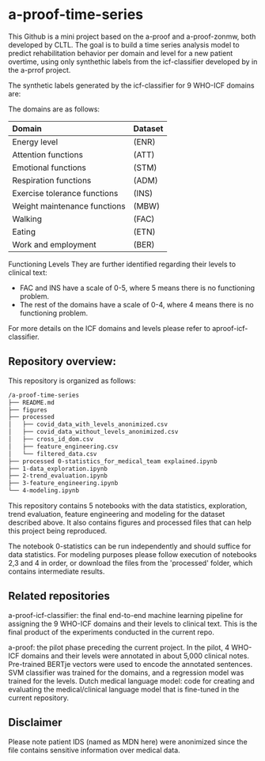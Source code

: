 # a-proof-time-series


This Github is a mini project based on the a-proof and a-proof-zonmw, both developed by CLTL.
The goal is to build a time series analysis model to predict rehabilitation behavior per domain and level for a new patient overtime, using only synthethic labels from the icf-classifier developed by in the a-prrof project.

The synthetic labels generated by the icf-classifier for 9 WHO-ICF domains are:

The domains are as follows:

| Domain | Dataset
| :---         | :---        
| Energy level  | (ENR) | 
| Attention functions	 | (ATT) | 
| Emotional functions	 | (STM) | 
| Respiration functions	 | (ADM) | 
| Exercise tolerance functions	 | (INS) | 
| Weight maintenance functions	 | (MBW) | 
| Walking	 | (FAC) | 
| Eating	 | (ETN) | 
| Work and employment	 | (BER) | 

Functioning Levels
They are further identified regarding their levels to clinical text:
- FAC and INS have a scale of 0-5, where 5 means there is no functioning problem.
- The rest of the domains have a scale of 0-4, where 4 means there is no functioning problem.

For more details on the ICF domains and levels please refer to aproof-icf-classifier.

## Repository overview:

This repository is organized as follows:
``` bash
/a-proof-time-series
├── README.md
├── figures
├── processed
│   ├── covid_data_with_levels_anonimized.csv
│   ├── covid_data_without_levels_anonimized.csv
│   ├── cross_id_dom.csv
│   ├── feature_engineering.csv
│   └── filtered_data.csv
├── processed 0-statistics_for_medical_team explained.ipynb
├── 1-data_exploration.ipynb
├── 2-trend_evaluation.ipynb
├── 3-feature_engineering.ipynb
└── 4-modeling.ipynb
```

This repository contains 5 notebooks with the data statistics, exploration, trend evaluation, feature engineering and modeling for the dataset described above.
It also contains figures and processed files that can help this project being reproduced.

The notebook 0-statistics can be run independently and should suffice for data statistics.
For modeling purposes please follow execution of notebooks 2,3 and 4 in order, or download the files from the 'processed' folder, which contains intermediate results.



## Related repositories
a-proof-icf-classifier: the final end-to-end machine learning pipeline for assigning the 9 WHO-ICF domains and their levels to clinical text. This is the final product of the experiments conducted in the current repo.

a-proof: the pilot phase preceding the current project. In the pilot, 4 WHO-ICF domains and their levels were annotated in about 5,000 clinical notes. Pre-trained BERTje vectors were used to encode the annotated sentences. SVM classifier was trained for the domains, and a regression model was trained for the levels.
Dutch medical language model: code for creating and evaluating the medical/clinical language model that is fine-tuned in the current repository. 

## Disclaimer
Please note patient IDS (named as MDN here) were anonimized since the file contains sensitive information over medical data.



